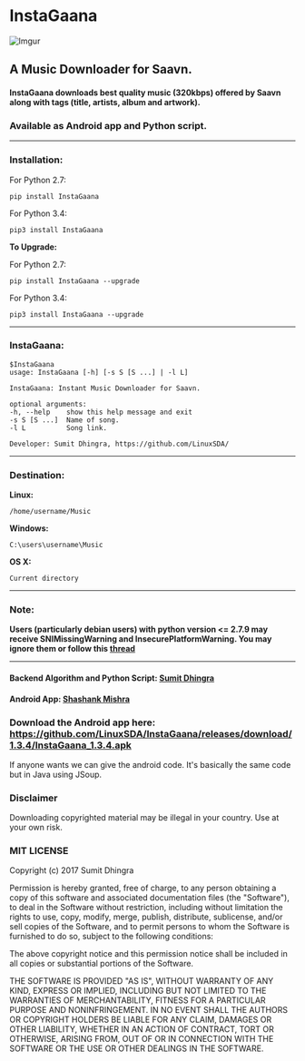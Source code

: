 # InstaGaana

![Imgur](http://i.imgur.com/opFLFOW.png?5)
## A Music Downloader for Saavn.
#### InstaGaana downloads best quality music (320kbps) offered by Saavn along with tags (title, artists, album and artwork).

### Available as Android app and Python script.

---
### Installation:
For Python 2.7:

    pip install InstaGaana

For Python 3.4:

    pip3 install InstaGaana
    
**To Upgrade:**

For Python 2.7:

    pip install InstaGaana --upgrade

For Python 3.4:

    pip3 install InstaGaana --upgrade
    
---
### InstaGaana:
    $InstaGaana 
    usage: InstaGaana [-h] [-s S [S ...] | -l L]

    InstaGaana: Instant Music Downloader for Saavn.

    optional arguments:
    -h, --help    show this help message and exit
    -s S [S ...]  Name of song.
    -l L          Song link.

    Developer: Sumit Dhingra, https://github.com/LinuxSDA/

---
### Destination:
**Linux:**

    /home/username/Music
    
**Windows:**

    C:\users\username\Music
    
**OS X:**

    Current directory

---
### Note: 
**Users (particularly debian users) with python version <= 2.7.9 may receive SNIMissingWarning and InsecurePlatformWarning. You may ignore them or follow this [thread](http://stackoverflow.com/a/29099439)**

---

#### Backend Algorithm and Python Script: [Sumit Dhingra](https://github.com/LinuxSDA)

#### Android App: [Shashank Mishra](https://github.com/shkcodes)

### Download the Android app here: https://github.com/LinuxSDA/InstaGaana/releases/download/1.3.4/InstaGaana_1.3.4.apk

If anyone wants we can give the android code. It's basically the same code but in Java using JSoup.

### Disclaimer

Downloading copyrighted material may be illegal in your country. Use at your own risk.

### MIT LICENSE

Copyright (c) 2017 Sumit Dhingra

Permission is hereby granted, free of charge, to any person obtaining a copy
of this software and associated documentation files (the "Software"), to deal
in the Software without restriction, including without limitation the rights
to use, copy, modify, merge, publish, distribute, sublicense, and/or sell
copies of the Software, and to permit persons to whom the Software is
furnished to do so, subject to the following conditions:

The above copyright notice and this permission notice shall be included in all
copies or substantial portions of the Software.

THE SOFTWARE IS PROVIDED "AS IS", WITHOUT WARRANTY OF ANY KIND, EXPRESS OR
IMPLIED, INCLUDING BUT NOT LIMITED TO THE WARRANTIES OF MERCHANTABILITY,
FITNESS FOR A PARTICULAR PURPOSE AND NONINFRINGEMENT. IN NO EVENT SHALL THE
AUTHORS OR COPYRIGHT HOLDERS BE LIABLE FOR ANY CLAIM, DAMAGES OR OTHER
LIABILITY, WHETHER IN AN ACTION OF CONTRACT, TORT OR OTHERWISE, ARISING FROM,
OUT OF OR IN CONNECTION WITH THE SOFTWARE OR THE USE OR OTHER DEALINGS IN THE
SOFTWARE.
